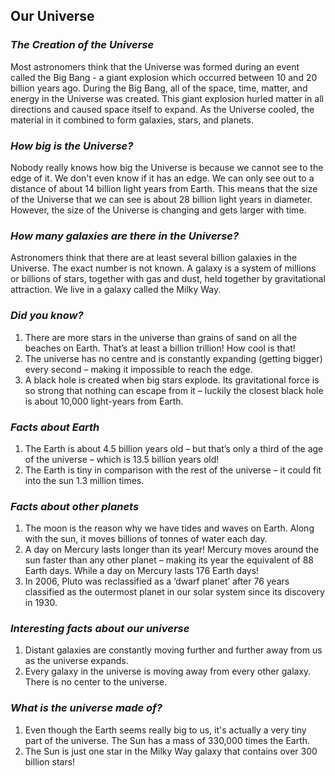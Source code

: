 ## Our Universe

### _The Creation of the Universe_

Most astronomers think that the Universe was formed during an event called the Big Bang - a giant explosion which occurred between 10 and 20 billion years ago. During the Big Bang, all of the space, time, matter, and energy in the Universe was created. This giant explosion hurled matter in all directions and caused space itself to expand. As the Universe cooled, the material in it combined to form galaxies, stars, and planets.

### _How big is the Universe?_

Nobody really knows how big the Universe is because we cannot see to the edge of it. We don't even know if it has an edge. We can only see out to a distance of about 14 billion light years from Earth. This means that the size of the Universe that we can see is about 28 billion light years in diameter. However, the size of the Universe is changing and gets larger with time.

### _How many galaxies are there in the Universe?_

Astronomers think that there are at least several billion galaxies in the Universe. The exact number is not known. A galaxy is a system of millions or billions of stars, together with gas and dust, held together by gravitational attraction. We live in a galaxy called the Milky Way.

### _Did you know?_

1. There are more stars in the universe than grains of sand on all the beaches on Earth. That’s at least a billion trillion! How cool is that! 
2. The universe has no centre and is constantly expanding (getting bigger) every second – making it impossible to reach the edge.
3. A black hole is created when big stars explode. Its gravitational force is so strong that nothing can escape from it – luckily the closest black hole is about 10,000 light-years from Earth.

### _Facts about Earth_

1. The Earth is about 4.5 billion years old – but that’s only a third of the age of the universe – which is 13.5 billion years old!
2. The Earth is tiny in comparison with the rest of the universe – it could fit into the sun 1.3 million times. 

### _Facts about other planets_

1. The moon is the reason why we have tides and waves on Earth. Along with the sun, it moves billions of tonnes of water each day.
2. A day on Mercury lasts longer than its year! Mercury moves around the sun faster than any other planet – making its year the equivalent of 88 Earth days. While a day on Mercury lasts 176 Earth days!
3. In 2006, Pluto was reclassified as a ‘dwarf planet’ after 76 years classified as the outermost planet in our solar system since its discovery in 1930.

### _Interesting facts about our universe_

1. Distant galaxies are constantly moving further and further away from us as the universe expands.
2. Every galaxy in the universe is moving away from every other galaxy. There is no center to the universe.


### _What is the universe made of?_

1. Even though the Earth seems really big to us, it's actually a very tiny part of the universe. The Sun has a mass of 330,000 times the Earth. 
2. The Sun is just one star in the Milky Way galaxy that contains over 300 billion stars!
